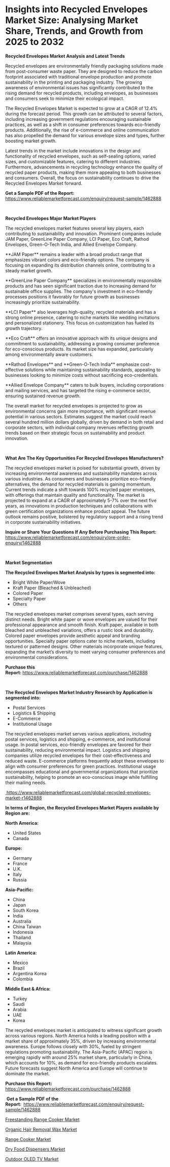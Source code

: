 <p><h1>Insights into Recycled Envelopes Market Size: Analysing Market Share, Trends, and Growth from 2025 to 2032</h1></p><p><strong>Recycled Envelopes Market Analysis and Latest Trends</strong></p>
<p><p>Recycled envelopes are environmentally friendly packaging solutions made from post-consumer waste paper. They are designed to reduce the carbon footprint associated with traditional envelope production and promote sustainability in the printing and packaging industry. The growing awareness of environmental issues has significantly contributed to the rising demand for recycled products, including envelopes, as businesses and consumers seek to minimize their ecological impact.</p><p>The Recycled Envelopes Market is expected to grow at a CAGR of 12.4% during the forecast period. This growth can be attributed to several factors, including increasing government regulations encouraging sustainable practices, as well as a shift in consumer preferences towards eco-friendly products. Additionally, the rise of e-commerce and online communication has also propelled the demand for various envelope sizes and types, further boosting market growth.</p><p>Latest trends in the market include innovations in the design and functionality of recycled envelopes, such as self-sealing options, varied sizes, and customizable features, catering to different industries. Furthermore, advancements in recycling technology enhance the quality of recycled paper products, making them more appealing to both businesses and consumers. Overall, the focus on sustainability continues to drive the Recycled Envelopes Market forward.</p></p>
<p><strong>Get a Sample PDF of the Report:&nbsp;</strong> <a href="https://www.reliablemarketforecast.com/enquiry/request-sample/1462888?utm_campaign=1832&utm_medium=2&utm_source=Github&utm_content=ia&utm_term=04042025&utm_id=recycled-envelopes">https://www.reliablemarketforecast.com/enquiry/request-sample/1462888</a></p>
<p>&nbsp;</p>
<p><strong>Recycled Envelopes Major Market Players</strong></p>
<p><p>The recycled envelopes market features several key players, each contributing to sustainability and innovation. Prominent companies include JAM Paper, GreenLine Paper Company, LCI Paper, Eco Craft, Rathod Envelopes, Green-O-Tech India, and Allied Envelope Company.</p><p>**JAM Paper** remains a leader with a broad product range that emphasizes vibrant colors and eco-friendly options. The company is focusing on expanding its distribution channels online, contributing to a steady market growth.</p><p>**GreenLine Paper Company** specializes in environmentally responsible products and has seen significant traction due to increasing demand for sustainable office supplies. The company's investment in eco-friendly processes positions it favorably for future growth as businesses increasingly prioritize sustainability.</p><p>**LCI Paper** also leverages high-quality, recycled materials and has a strong online presence, catering to niche markets like wedding invitations and personalized stationery. This focus on customization has fueled its growth trajectory.</p><p>**Eco Craft** offers an innovative approach with its unique designs and commitment to sustainability, addressing a growing consumer preference for eco-conscious products. Its market size has expanded, particularly among environmentally aware customers.</p><p>**Rathod Envelopes** and **Green-O-Tech India** emphasize cost-effective solutions while maintaining sustainability standards, appealing to businesses looking to minimize costs without sacrificing eco-credentials.</p><p>**Allied Envelope Company** caters to bulk buyers, including corporations and mailing services, and has targeted the rising e-commerce sector, ensuring sustained revenue growth.</p><p>The overall market for recycled envelopes is projected to grow as environmental concerns gain more importance, with significant revenue potential in various sectors. Estimates suggest the market could reach several hundred million dollars globally, driven by demand in both retail and corporate sectors, with individual company revenues reflecting growth trends based on their strategic focus on sustainability and product innovation.</p></p>
<p>&nbsp;</p>
<p><strong>What Are The Key Opportunities For Recycled Envelopes Manufacturers?</strong></p>
<p><p>The recycled envelopes market is poised for substantial growth, driven by increasing environmental awareness and sustainability mandates across various industries. As consumers and businesses prioritize eco-friendly alternatives, the demand for recycled materials is gaining momentum. Current trends indicate a shift towards 100% recycled paper envelopes, with offerings that maintain quality and functionality. The market is projected to expand at a CAGR of approximately 5-7% over the next five years, as innovations in production techniques and collaborations with green certification organizations enhance product appeal. The future outlook remains positive, bolstered by regulatory support and a rising trend in corporate sustainability initiatives.</p></p>
<p><strong>Inquire or Share Your Questions If Any Before Purchasing This Report:</strong> <a href="https://www.reliablemarketforecast.com/enquiry/pre-order-enquiry/1462888?utm_campaign=1832&utm_medium=2&utm_source=Github&utm_content=ia&utm_term=04042025&utm_id=recycled-envelopes">https://www.reliablemarketforecast.com/enquiry/pre-order-enquiry/1462888</a></p>
<p>&nbsp;</p>
<p><strong>Market Segmentation</strong></p>
<p><strong>The Recycled Envelopes Market Analysis by types is segmented into:</strong></p>
<p><ul><li>Bright White Paper/Wove</li><li>Kraft Paper (Bleached & Unbleached)</li><li>Colored Paper</li><li>Specialty Paper</li><li>Others</li></ul></p>
<p><p>The recycled envelopes market comprises several types, each serving distinct needs. Bright white paper or wove envelopes are valued for their professional appearance and smooth finish. Kraft paper, available in both bleached and unbleached variations, offers a rustic look and durability. Colored paper envelopes provide aesthetic appeal and branding opportunities. Specialty paper options cater to niche markets, including textured or patterned designs. Other materials incorporate unique features, expanding the market’s diversity to meet varying consumer preferences and environmental considerations.</p></p>
<p><strong>Purchase this Report:&nbsp;</strong><a href="https://www.reliablemarketforecast.com/purchase/1462888?utm_campaign=1832&utm_medium=2&utm_source=Github&utm_content=ia&utm_term=04042025&utm_id=recycled-envelopes">https://www.reliablemarketforecast.com/purchase/1462888</a></p>
<p>&nbsp;</p>
<p><strong>The Recycled Envelopes Market Industry Research by Application is segmented into:</strong></p>
<p><ul><li>Postal Services</li><li>Logistics & Shipping</li><li>E-Commerce</li><li>Institutional Usage</li></ul></p>
<p><p>The recycled envelopes market serves various applications, including postal services, logistics and shipping, e-commerce, and institutional usage. In postal services, eco-friendly envelopes are favored for their sustainability, reducing environmental impact. Logistics and shipping companies utilize recycled envelopes for their cost-effectiveness and reduced waste. E-commerce platforms frequently adopt these envelopes to align with consumer preferences for green practices. Institutional usage encompasses educational and governmental organizations that prioritize sustainability, helping to promote an eco-conscious image while fulfilling their mailing needs.</p></p>
<p><a href="https://www.reliablemarketforecast.com/global-recycled-envelopes-market-r1462888?utm_campaign=1832&utm_medium=2&utm_source=Github&utm_content=ia&utm_term=04042025&utm_id=recycled-envelopes">&nbsp;https://www.reliablemarketforecast.com/global-recycled-envelopes-market-r1462888</a></p>
<p><strong>In terms of Region, the Recycled Envelopes Market Players available by Region are:</strong></p>
<p>
    <p> <strong> North America: </strong>
        <ul>
            <li>United States</li>
            <li>Canada</li>
        </ul>
        </p> 
    <p> <strong> Europe: </strong>
        <ul>
            <li>Germany</li>
            <li>France</li>
            <li>U.K.</li>
            <li>Italy</li>
            <li>Russia</li>
        </ul>
        </p> 
    <p> <strong> Asia-Pacific: </strong>
        <ul>
            <li>China</li>
            <li>Japan</li>
            <li>South Korea</li>
            <li>India</li>
            <li>Australia</li>
            <li>China Taiwan</li>
            <li>Indonesia</li>
            <li>Thailand</li>
            <li>Malaysia</li>
        </ul>
        </p> 
    <p> <strong> Latin America: </strong>
        <ul>
            <li>Mexico</li>
            <li>Brazil</li>
            <li>Argentina Korea</li>
            <li>Colombia</li>
        </ul>
        </p> 
    <p> <strong> Middle East & Africa: </strong>
        <ul>
            <li>Turkey</li>
            <li>Saudi</li>
            <li>Arabia</li>
            <li>UAE</li>
            <li>Korea</li>
        </ul>
    </p>
    </p>
<p><p>The recycled envelopes market is anticipated to witness significant growth across various regions. North America holds a leading position with a market share of approximately 35%, driven by increasing environmental awareness. Europe follows closely with 30%, fueled by stringent regulations promoting sustainability. The Asia-Pacific (APAC) region is emerging rapidly with around 25% market share, particularly in China, which accounts for 10%, as demand for eco-friendly products escalates. Future forecasts suggest North America and Europe will continue to dominate the market.</p></p>
<p><strong>Purchase this Report: </strong><a href="https://www.reliablemarketforecast.com/purchase/1462888?utm_campaign=1832&utm_medium=2&utm_source=Github&utm_content=ia&utm_term=04042025&utm_id=recycled-envelopes">https://www.reliablemarketforecast.com/purchase/1462888</a></p>
<p>&nbsp;<strong>Get a Sample PDF of the Report:&nbsp;&nbsp;</strong><a href="https://www.reliablemarketforecast.com/enquiry/request-sample/1462888?utm_campaign=1832&utm_medium=2&utm_source=Github&utm_content=ia&utm_term=04042025&utm_id=recycled-envelopes">https://www.reliablemarketforecast.com/enquiry/request-sample/1462888</a></p>
<p><strong></strong></p>
<p><p><a href="https://github.com/nsmifidget3/Market-Research-Report-List-1/blob/main/freestanding-range-cooker-market.md?utm_campaign=1832&utm_medium=2&utm_source=Github&utm_content=ia&utm_term=04042025&utm_id=recycled-envelopes">Freestanding Range Cooker Market</a></p><p><a href="https://github.com/wiltsdeenyuw/Market-Research-Report-List-1/blob/main/organic-hair-removal-wax-market.md?utm_campaign=1832&utm_medium=2&utm_source=Github&utm_content=ia&utm_term=04042025&utm_id=recycled-envelopes">Organic Hair Removal Wax Market</a></p><p><a href="https://github.com/motosyuliq/Market-Research-Report-List-1/blob/main/range-cooker-market.md?utm_campaign=1832&utm_medium=2&utm_source=Github&utm_content=ia&utm_term=04042025&utm_id=recycled-envelopes">Range Cooker Market</a></p><p><a href="https://github.com/lotoahshaiek/Market-Research-Report-List-1/blob/main/dry-food-dispensers-market.md?utm_campaign=1832&utm_medium=2&utm_source=Github&utm_content=ia&utm_term=04042025&utm_id=recycled-envelopes">Dry Food Dispensers Market</a></p><p><a href="https://github.com/orlinvisonju/Market-Research-Report-List-1/blob/main/outdoor-oled-tv-market.md?utm_campaign=1832&utm_medium=2&utm_source=Github&utm_content=ia&utm_term=04042025&utm_id=recycled-envelopes">Outdoor OLED TV Market</a></p></p>